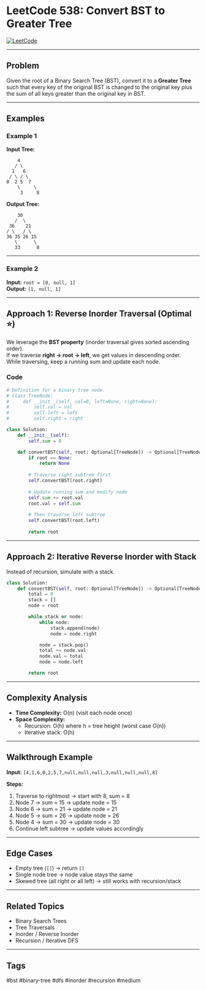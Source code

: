 # LeetCode 538: Convert BST to Greater Tree

[![LeetCode](https://img.shields.io/badge/LeetCode-538-blue)](https://leetcode.com/problems/convert-bst-to-greater-tree/)

---

## Problem

Given the root of a Binary Search Tree (BST), convert it to a **Greater Tree** such that every key of the original BST is changed to the original key plus the sum of all keys greater than the original key in BST.

---

## Examples

### Example 1

**Input Tree:**
```
    4
   / \
  1   6
 / \ / \
0  2 5  7
    \     \
     3     8
```

**Output Tree:**
```
    30
   /  \
 36    21
/ \   / \
36 35 26 15
   \      \
   33      8
```

---

### Example 2

**Input:** `root = [0, null, 1]`  
**Output:** `[1, null, 1]`

---

## Approach 1: Reverse Inorder Traversal (Optimal ⭐)

We leverage the **BST property** (inorder traversal gives sorted ascending order).  
If we traverse **right → root → left**, we get values in descending order.  
While traversing, keep a running sum and update each node.

### Code

```python
# Definition for a binary tree node.
# class TreeNode:
#     def __init__(self, val=0, left=None, right=None):
#         self.val = val
#         self.left = left
#         self.right = right

class Solution:
    def __init__(self):
        self.sum = 0

    def convertBST(self, root: Optional[TreeNode]) -> Optional[TreeNode]:
        if root == None:
            return None
        
        # Traverse right subtree first
        self.convertBST(root.right)
        
        # Update running sum and modify node
        self.sum += root.val
        root.val = self.sum
        
        # Then traverse left subtree
        self.convertBST(root.left)
        
        return root
```

---

## Approach 2: Iterative Reverse Inorder with Stack

Instead of recursion, simulate with a stack.

```python
class Solution:
    def convertBST(self, root: Optional[TreeNode]) -> Optional[TreeNode]:
        total = 0
        stack = []
        node = root

        while stack or node:
            while node:
                stack.append(node)
                node = node.right

            node = stack.pop()
            total += node.val
            node.val = total
            node = node.left

        return root
```

---

## Complexity Analysis

- **Time Complexity:** O(n) (visit each node once)
- **Space Complexity:**
  - Recursion: O(h) where h = tree height (worst case O(n))
  - Iterative stack: O(h)

---

## Walkthrough Example

**Input:** `[4,1,6,0,2,5,7,null,null,null,3,null,null,null,8]`

**Steps:**
1. Traverse to rightmost → start with 8, sum = 8
2. Node 7 → sum = 15 → update node = 15
3. Node 6 → sum = 21 → update node = 21
4. Node 5 → sum = 26 → update node = 26
5. Node 4 → sum = 30 → update node = 30
6. Continue left subtree → update values accordingly

---

## Edge Cases

- Empty tree (`[]`) → return `[]`
- Single node tree → node value stays the same
- Skewed tree (all right or all left) → still works with recursion/stack

---

## Related Topics

- Binary Search Trees
- Tree Traversals
- Inorder / Reverse Inorder
- Recursion / Iterative DFS

---

## Tags

#bst #binary-tree #dfs #inorder #recursion #medium
